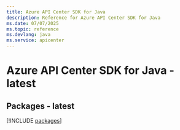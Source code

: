 ```yaml
---
title: Azure API Center SDK for Java
description: Reference for Azure API Center SDK for Java
ms.date: 07/07/2025
ms.topic: reference
ms.devlang: java
ms.service: apicenter
---
```

# Azure API Center SDK for Java - latest
## Packages - latest
[!INCLUDE [packages](api-center-index.md)]